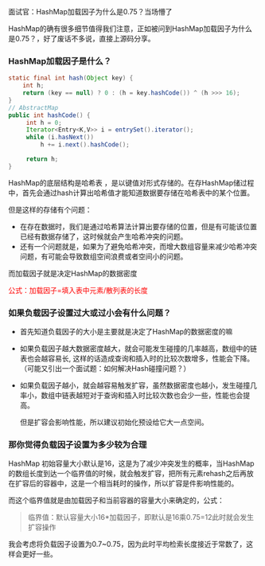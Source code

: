 面试官：HashMap加载因子为什么是0.75？当场懵了

HashMap的确有很多细节值得我们注意，正如被问到HashMap加载因子为什么是0.75？，好了废话不多说，直接上源码分享。

### HashMap加载因子是什么？

```java
static final int hash(Object key) {
    int h;
    return (key == null) ? 0 : (h = key.hashCode()) ^ (h >>> 16);
}
// AbstractMap
public int hashCode() {
     int h = 0;
     Iterator<Entry<K,V>> i = entrySet().iterator();
     while (i.hasNext())
         h += i.next().hashCode();

     return h;
}
```

HashMap的底层结构是哈希表 ，是以键值对形式存储的。在存HashMap储过程中，首先会通过hash计算出哈希值才能知道数据要存储在哈希表中的某个位置。

但是这样的存储有个问题：

* 在存在数据时，我们是通过哈希算法计算出要存储的位置，但是有可能该位置已经有数据存储了，这时候就会产生哈希冲突的问题。
* 还有一个问题就是，如果为了避免哈希冲突，而增大数组容量来减少哈希冲突问题，有可能会导致数组空间浪费或者空间小的问题。

而加载因子就是决定HashMap的数据密度

<font color="red">公式：加载因子=填入表中元素/散列表的长度</font>

### 如果负载因子设置过大或过小会有什么问题？

* 首先知道负载因子的大小是主要就是决定了HashMap的数据密度的嘛

* 如果负载因子越大数据密度越大，就会可能发生碰撞的几率越高，数组中的链表也会越容易长, 这样的话造成查询和插入时的比较次数增多，性能会下降。（可能又引出一个面试题：如何解决Hash碰撞问题？）

* 如果负载因子越小，就会越容易触发扩容，虽然数据密度也越小，发生碰撞几率小，数组中链表越短对于查询和插入时比较次数也会少一些，性能也会提高。

  但是扩容会影响性能，所以建议初始化预设给它大一点空间。

### 那你觉得负载因子设置为多少较为合理

HashMap 初始容量大小默认是16，这是为了减少冲突发生的概率，当HashMap的数组长度到达一个临界值的时候，就会触发扩容，把所有元素rehash之后再放在扩容后的容器中，这是一个相当耗时的操作，所以扩容是件影响性能的。

而这个临界值就是由加载因子和当前容器的容量大小来确定的，公式：

> 临界值：默认容量大小16*加载因子，即默认是16乘0.75=12此时就会发生扩容操作

我会考虑将负载因子设置为0.7~0.75，因为此时平均检索长度接近于常数了，这样会更好一些。

